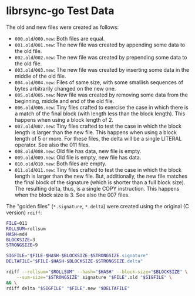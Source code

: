 # librsync-go Test Data

The old and new files were created as follows:

* `000.old`/`000.new`: Both files are equal.
* `001.old`/`001.new`: The new file was created by appending some data to the
  old file.
* `002.old`/`002.new`: The new file was created by prepending some data to the
  old file.
* `003.old`/`003.new`: The new file was created by inserting some data in the
  middle of the old file.
* `004.old`/`004.new`: Files of same size, with some smallish sequences of bytes
  arbitrarily changed on the new one.
* `005.old`/`005.new`: New file was created by removing some data from the
  beginning, middle and end of the old file.
* `006.old`/`006.new`: Tiny files crafted to exercise the case in which there
  is a match of the final block (with length less than the block length). This
  happens when using a block length of 2.
* `007.old`/`007.new`: Tiny files crafted to test the case in which the block
  length is larger than the new file. This happens when using a block length of
  5 or more. For these files, the delta will be a single LITERAL operator. See
  also the 011 files.
* `008.old`/`008.new`: Old file has data, new file is empty.
* `009.old`/`009.new`: Old file is empty, new file has data.
* `010.old`/`010.new`: Both files are empty.
* `011.old`/`011.new`: Tiny files crafted to test the case in which the block
  length is larger than the new file. But, additionally, the new file matches
  the final block of the signature (which is shorter than a full block size).
  The resulting delta, thus, is a single COPY instruction. This happens when the
  block size is 3. See also the 007 files.

The "golden files" (`*.signature`, `*.delta`) were created using the original (C
version) `rdiff`:

```sh
FILE=011
ROLLSUM=rollsum
HASH=md4
BLOCKSIZE=3
STRONGSIZE=9

SIGFILE="$FILE-$HASH-$BLOCKSIZE-$STRONGSIZE.signature"
DELTAFILE="$FILE-$HASH-$BLOCKSIZE-$STRONGSIZE.delta"

rdiff --rollsum="$ROLLSUM" --hash="$HASH" --block-size="$BLOCKSIZE" \
    --sum-size="$STRONGSIZE" signature "$FILE".old "$SIGFILE" \
&& \
rdiff delta "$SIGFILE" "$FILE".new "$DELTAFILE"
```
